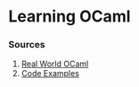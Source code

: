 Learning OCaml
===

### Sources
1. [Real World OCaml](https://realworldocaml.org/v1/en/html/prologue.html)
2. [Code Examples](http://ocaml.org/learn/taste.html)
